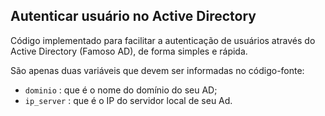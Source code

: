 ## Autenticar usuário no Active Directory

Código implementado para facilitar a autenticação de usuários através do Active Directory (Famoso AD), de forma simples e rápida.

São apenas duas variáveis que devem ser informadas no código-fonte:
- `dominio` : que é o nome do domínio do seu AD;
- `ip_server` : que é o IP do servidor local de seu Ad.